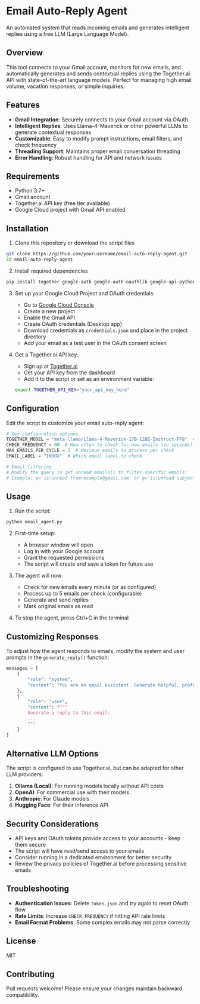 # Email Auto-Reply Agent

An automated system that reads incoming emails and generates intelligent replies using a free LLM (Large Language Model).

## Overview

This tool connects to your Gmail account, monitors for new emails, and automatically generates and sends contextual replies using the Together.ai API with state-of-the-art language models. Perfect for managing high email volume, vacation responses, or simple inquiries.

## Features

- **Gmail Integration**: Securely connects to your Gmail account via OAuth
- **Intelligent Replies**: Uses Llama-4-Maverick or other powerful LLMs to generate contextual responses
- **Customizable**: Easy to modify prompt instructions, email filters, and check frequency
- **Threading Support**: Maintains proper email conversation threading
- **Error Handling**: Robust handling for API and network issues

## Requirements

- Python 3.7+
- Gmail account
- Together.ai API key (free tier available)
- Google Cloud project with Gmail API enabled

## Installation

1. Clone this repository or download the script files
```bash
git clone https://github.com/yourusername/email-auto-reply-agent.git
cd email-auto-reply-agent
```

2. Install required dependencies
```bash
pip install together google-auth google-auth-oauthlib google-api-python-client
```

3. Set up your Google Cloud Project and OAuth credentials:
   - Go to [Google Cloud Console](https://console.cloud.google.com/)
   - Create a new project
   - Enable the Gmail API
   - Create OAuth credentials (Desktop app)
   - Download credentials as `credentials.json` and place in the project directory
   - Add your email as a test user in the OAuth consent screen

4. Get a Together.ai API key:
   - Sign up at [Together.ai](https://www.together.ai/)
   - Get your API key from the dashboard
   - Add it to the script or set as an environment variable:
   ```bash
   export TOGETHER_API_KEY="your_api_key_here"
   ```

## Configuration

Edit the script to customize your email auto-reply agent:

```python
# Key configuration options
TOGETHER_MODEL = "meta-llama/Llama-4-Maverick-17B-128E-Instruct-FP8"  # Which LLM to use
CHECK_FREQUENCY = 60  # How often to check for new emails (in seconds)
MAX_EMAILS_PER_CYCLE = 5  # Maximum emails to process per check
EMAIL_LABEL = "INBOX"  # Which email label to check

# Email filtering
# Modify the query in get_unread_emails() to filter specific emails:
# Example: q='is:unread from:example@gmail.com' or q='is:unread subject:"Important"'
```

## Usage

1. Run the script:
```bash
python email_agent.py
```

2. First-time setup:
   - A browser window will open
   - Log in with your Google account
   - Grant the requested permissions
   - The script will create and save a token for future use

3. The agent will now:
   - Check for new emails every minute (or as configured)
   - Process up to 5 emails per check (configurable)
   - Generate and send replies
   - Mark original emails as read

4. To stop the agent, press Ctrl+C in the terminal

## Customizing Responses

To adjust how the agent responds to emails, modify the system and user prompts in the `generate_reply()` function:

```python
messages = [
    {
        "role": "system", 
        "content": "You are an email assistant. Generate helpful, professional replies to emails. Be concise but thorough."
    },
    {
        "role": "user", 
        "content": f"""
        Generate a reply to this email:
        ...
        """
    }
]
```

## Alternative LLM Options

The script is configured to use Together.ai, but can be adapted for other LLM providers:

1. **Ollama (Local)**: For running models locally without API costs
2. **OpenAI**: For commercial use with their models
3. **Anthropic**: For Claude models
4. **Hugging Face**: For their Inference API

## Security Considerations

- API keys and OAuth tokens provide access to your accounts - keep them secure
- The script will have read/send access to your emails
- Consider running in a dedicated environment for better security
- Review the privacy policies of Together.ai before processing sensitive emails

## Troubleshooting

- **Authentication Issues**: Delete `token.json` and try again to reset OAuth flow
- **Rate Limits**: Increase `CHECK_FREQUENCY` if hitting API rate limits
- **Email Format Problems**: Some complex emails may not parse correctly

## License

MIT

## Contributing

Pull requests welcome! Please ensure your changes maintain backward compatibility.
